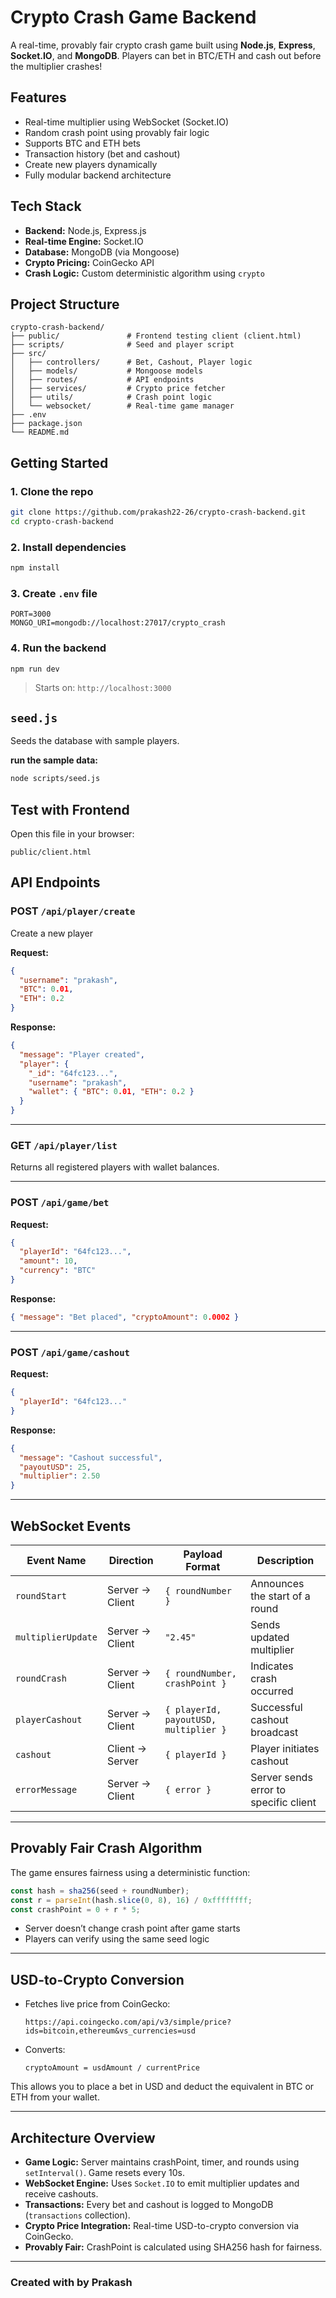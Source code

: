 #  Crypto Crash Game Backend

A real-time, provably fair crypto crash game built using **Node.js**, **Express**, **Socket.IO**, and **MongoDB**. Players can bet in BTC/ETH and cash out before the multiplier crashes!

##  Features

-  Real-time multiplier using WebSocket (Socket.IO)
-  Random crash point using provably fair logic
-  Supports BTC and ETH bets
-  Transaction history (bet and cashout)
-  Create new players dynamically
-  Fully modular backend architecture

##  Tech Stack

- **Backend:** Node.js, Express.js
- **Real-time Engine:** Socket.IO
- **Database:** MongoDB (via Mongoose)
- **Crypto Pricing:** CoinGecko API
- **Crash Logic:** Custom deterministic algorithm using `crypto`

##  Project Structure

```
crypto-crash-backend/
├── public/               # Frontend testing client (client.html)
├── scripts/              # Seed and player script
├── src/
│   ├── controllers/      # Bet, Cashout, Player logic
│   ├── models/           # Mongoose models
│   ├── routes/           # API endpoints
│   ├── services/         # Crypto price fetcher
│   ├── utils/            # Crash point logic
│   └── websocket/        # Real-time game manager
├── .env
├── package.json
└── README.md
```

##  Getting Started

### 1. Clone the repo

```bash
git clone https://github.com/prakash22-26/crypto-crash-backend.git
cd crypto-crash-backend
```

### 2. Install dependencies

```bash
npm install
```

### 3. Create `.env` file

```env
PORT=3000
MONGO_URI=mongodb://localhost:27017/crypto_crash
```

### 4. Run the backend

```bash
npm run dev
```

> Starts on: `http://localhost:3000`

##  `seed.js`

Seeds the database with sample players.

**run the sample data:**
```bash
node scripts/seed.js
```

##  Test with Frontend

Open this file in your browser:

```
public/client.html
```

##  API Endpoints

### POST `/api/player/create`
Create a new player

**Request:**
```json
{
  "username": "prakash",
  "BTC": 0.01,
  "ETH": 0.2
}
```

**Response:**
```json
{
  "message": "Player created",
  "player": {
    "_id": "64fc123...",
    "username": "prakash",
    "wallet": { "BTC": 0.01, "ETH": 0.2 }
  }
}
```

---

### GET `/api/player/list`
Returns all registered players with wallet balances.

---

### POST `/api/game/bet`

**Request:**
```json
{
  "playerId": "64fc123...",
  "amount": 10,
  "currency": "BTC"
}
```

**Response:**
```json
{ "message": "Bet placed", "cryptoAmount": 0.0002 }
```

---

### POST `/api/game/cashout`

**Request:**
```json
{
  "playerId": "64fc123..."
}
```

**Response:**
```json
{
  "message": "Cashout successful",
  "payoutUSD": 25,
  "multiplier": 2.50
}
```

---

##  WebSocket Events

| Event Name         | Direction | Payload Format                            | Description                        |
|--------------------|-----------|-------------------------------------------|------------------------------------|
| `roundStart`       | Server → Client | `{ roundNumber }`                     | Announces the start of a round     |
| `multiplierUpdate` | Server → Client | `"2.45"`                              | Sends updated multiplier           |
| `roundCrash`       | Server → Client | `{ roundNumber, crashPoint }`         | Indicates crash occurred           |
| `playerCashout`    | Server → Client | `{ playerId, payoutUSD, multiplier }` | Successful cashout broadcast       |
| `cashout`          | Client → Server | `{ playerId }`                         | Player initiates cashout           |
| `errorMessage`     | Server → Client | `{ error }`                            | Server sends error to specific client |

---

##  Provably Fair Crash Algorithm

The game ensures fairness using a deterministic function:

```js
const hash = sha256(seed + roundNumber);
const r = parseInt(hash.slice(0, 8), 16) / 0xffffffff;
const crashPoint = 0 + r * 5;
```

- Server doesn’t change crash point after game starts
- Players can verify using the same seed logic

---

##  USD-to-Crypto Conversion

- Fetches live price from CoinGecko:
  ```
  https://api.coingecko.com/api/v3/simple/price?ids=bitcoin,ethereum&vs_currencies=usd
  ```
- Converts:
  ```
  cryptoAmount = usdAmount / currentPrice
  ```

This allows you to place a bet in USD and deduct the equivalent in BTC or ETH from your wallet.

---

##  Architecture Overview

-  **Game Logic:** Server maintains crashPoint, timer, and rounds using `setInterval()`. Game resets every 10s.
-  **WebSocket Engine:** Uses `Socket.IO` to emit multiplier updates and receive cashouts.
-  **Transactions:** Every bet and cashout is logged to MongoDB (`transactions` collection).
-  **Crypto Price Integration:** Real-time USD-to-crypto conversion via CoinGecko.
-  **Provably Fair:** CrashPoint is calculated using SHA256 hash for fairness.

---

###  Created with  by Prakash
